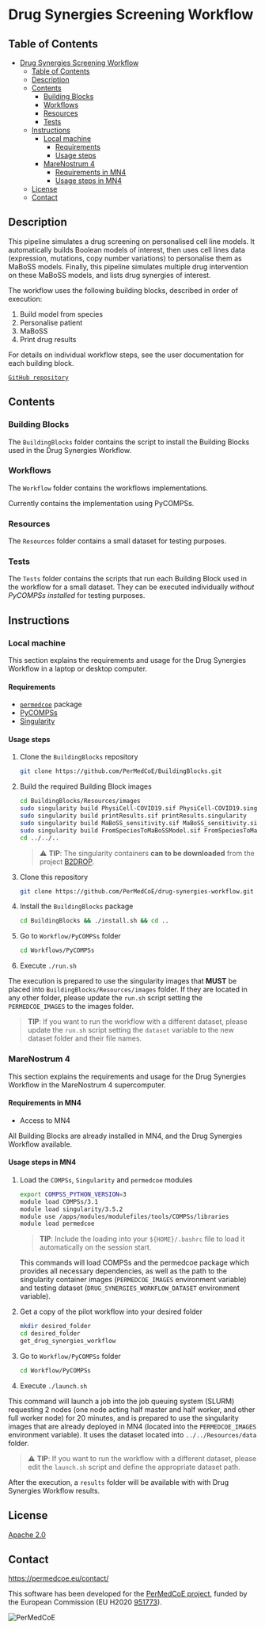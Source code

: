 # Drug Synergies Screening Workflow

## Table of Contents

- [Drug Synergies Screening Workflow](#drug-synergies-screening-workflow)
  - [Table of Contents](#table-of-contents)
  - [Description](#description)
  - [Contents](#contents)
    - [Building Blocks](#building-blocks)
    - [Workflows](#workflows)
    - [Resources](#resources)
    - [Tests](#tests)
  - [Instructions](#instructions)
    - [Local machine](#local-machine)
      - [Requirements](#requirements)
      - [Usage steps](#usage-steps)
    - [MareNostrum 4](#marenostrum-4)
      - [Requirements in MN4](#requirements-in-mn4)
      - [Usage steps in MN4](#usage-steps-in-mn4)
  - [License](#license)
  - [Contact](#contact)

## Description

This pipeline simulates a drug screening on personalised cell line models. It automatically builds Boolean models of interest, then uses cell lines data (expression, mutations, copy number variations) to personalise them as MaBoSS models. Finally, this pipeline simulates multiple drug intervention on these MaBoSS models, and lists drug synergies of interest.

The workflow uses the following building blocks, described in order of execution:

1. Build model from species
2. Personalise patient
3. MaBoSS
4. Print drug results

For details on individual workflow steps, see the user documentation for each building block.

[`GitHub repository`](https://github.com/PerMedCoE/drug-synergies-workflow>)

## Contents

### Building Blocks

The ``BuildingBlocks`` folder contains the script to install the
Building Blocks used in the Drug Synergies Workflow.

### Workflows

The ``Workflow`` folder contains the workflows implementations.

Currently contains the implementation using PyCOMPSs.

### Resources

The ``Resources`` folder contains a small dataset for testing purposes.

### Tests

The ``Tests`` folder contains the scripts that run each Building Block
used in the workflow for a small dataset.
They can be executed individually *without PyCOMPSs installed* for testing
purposes.

## Instructions

### Local machine

This section explains the requirements and usage for the Drug Synergies Workflow in a laptop or desktop computer.

#### Requirements

- [`permedcoe`](https://github.com/PerMedCoE/permedcoe) package
- [PyCOMPSs](https://pycompss.readthedocs.io/en/stable/Sections/00_Quickstart.html)
- [Singularity](https://sylabs.io/guides/3.0/user-guide/installation.html)

#### Usage steps

1. Clone the `BuildingBlocks` repository

   ```bash
   git clone https://github.com/PerMedCoE/BuildingBlocks.git
   ```

2. Build the required Building Block images

   ```bash
   cd BuildingBlocks/Resources/images
   sudo singularity build PhysiCell-COVID19.sif PhysiCell-COVID19.singularity
   sudo singularity build printResults.sif printResults.singularity
   sudo singularity build MaBoSS_sensitivity.sif MaBoSS_sensitivity.singularity
   sudo singularity build FromSpeciesToMaBoSSModel.sif FromSpeciesToMaBoSSModel.singularity
   cd ../../..
   ```

   > :warning: **TIP**: The singularity containers **can to be downloaded** from the project [B2DROP](https://b2drop.bsc.es/index.php/f/444350).


3. Clone this repository

   ```bash
   git clone https://github.com/PerMedCoE/drug-synergies-workflow.git
   ```

4. Install the `BuildingBlocks` package

   ```bash
   cd BuildingBlocks && ./install.sh && cd ..
   ```

5. Go to `Workflow/PyCOMPSs` folder

   ```bash
   cd Workflows/PyCOMPSs
   ```

6. Execute `./run.sh`

The execution is prepared to use the singularity images that **MUST** be placed into `BuildingBlocks/Resources/images` folder. If they are located in any other folder, please update the `run.sh` script setting the `PERMEDCOE_IMAGES` to the images folder.

> **TIP**: If you want to run the workflow with a different dataset, please update the `run.sh` script setting the `dataset` variable to the new dataset folder and their file names.

### MareNostrum 4

This section explains the requirements and usage for the Drug Synergies Workflow in the MareNostrum 4 supercomputer.

#### Requirements in MN4

- Access to MN4

All Building Blocks are already installed in MN4, and the Drug Synergies Workflow available.

#### Usage steps in MN4

1. Load the `COMPSs`, `Singularity` and `permedcoe` modules

   ```bash
   export COMPSS_PYTHON_VERSION=3
   module load COMPSs/3.1
   module load singularity/3.5.2
   module use /apps/modules/modulefiles/tools/COMPSs/libraries
   module load permedcoe
   ```

   > **TIP**: Include the loading into your `${HOME}/.bashrc` file to load it automatically on the session start.

   This commands will load COMPSs and the permedcoe package which provides all necessary dependencies, as well as the path to the singularity container images (`PERMEDCOE_IMAGES` environment variable) and testing dataset (`DRUG_SYNERGIES_WORKFLOW_DATASET` environment variable).

2. Get a copy of the pilot workflow into your desired folder

   ```bash
   mkdir desired_folder
   cd desired_folder
   get_drug_synergies_workflow
   ```

3. Go to `Workflow/PyCOMPSs` folder

   ```bash
   cd Workflow/PyCOMPSs
   ```

4. Execute `./launch.sh`

This command will launch a job into the job queuing system (SLURM) requesting 2 nodes (one node acting half master and half worker, and other full worker node) for 20 minutes, and is prepared to use the singularity images that are already deployed in MN4 (located into the `PERMEDCOE_IMAGES` environment variable). It uses the dataset located into `../../Resources/data` folder.

> :warning: **TIP**: If you want to run the workflow with a different dataset, please edit the `launch.sh` script and define the appropriate dataset path.

After the execution, a `results` folder will be available with with Drug Synergies Workflow results.

## License

[Apache 2.0](https://www.apache.org/licenses/LICENSE-2.0)

## Contact

<https://permedcoe.eu/contact/>

This software has been developed for the [PerMedCoE project](https://permedcoe.eu/), funded by the European Commission (EU H2020 [951773](https://cordis.europa.eu/project/id/951773)).

![](https://permedcoe.eu/wp-content/uploads/2020/11/logo_1.png "PerMedCoE")
